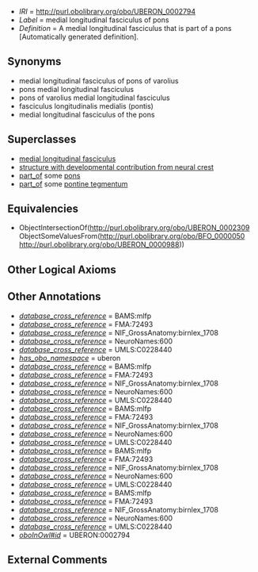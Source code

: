  * *IRI* = http://purl.obolibrary.org/obo/UBERON_0002794
 * *Label* = medial longitudinal fasciculus of pons
 * *Definition* = A medial longitudinal fasciculus that is part of a pons [Automatically generated definition].

## Synonyms

 * medial longitudinal fasciculus of pons of varolius
 * pons medial longitudinal fasciculus
 * pons of varolius medial longitudinal fasciculus
 * fasciculus longitudinalis medialis (pontis)
 * medial longitudinal fasciculus of the pons

## Superclasses

 * [medial longitudinal fasciculus](../../UBERON/09/UBERON_0002309.md)
 * [structure with developmental contribution from neural crest](../../UBERON/14/UBERON_0010314.md)
 * [part_of](../../BFO/50/BFO_0000050.md) some [pons](../../UBERON/88/UBERON_0000988.md)
 * [part_of](../../BFO/50/BFO_0000050.md) some [pontine tegmentum](../../UBERON/23/UBERON_0003023.md)

## Equivalencies

 * ObjectIntersectionOf(<http://purl.obolibrary.org/obo/UBERON_0002309> ObjectSomeValuesFrom(<http://purl.obolibrary.org/obo/BFO_0000050> <http://purl.obolibrary.org/obo/UBERON_0000988>))

## Other Logical Axioms


## Other Annotations

 * *[database_cross_reference](../../ef/oboInOwl#hasDbXref.md)* = BAMS:mlfp
 * *[database_cross_reference](../../ef/oboInOwl#hasDbXref.md)* = FMA:72493
 * *[database_cross_reference](../../ef/oboInOwl#hasDbXref.md)* = NIF_GrossAnatomy:birnlex_1708
 * *[database_cross_reference](../../ef/oboInOwl#hasDbXref.md)* = NeuroNames:600
 * *[database_cross_reference](../../ef/oboInOwl#hasDbXref.md)* = UMLS:C0228440
 * *[has_obo_namespace](../../ce/oboInOwl#hasOBONamespace.md)* = uberon
 * *[database_cross_reference](../../ef/oboInOwl#hasDbXref.md)* = BAMS:mlfp
 * *[database_cross_reference](../../ef/oboInOwl#hasDbXref.md)* = FMA:72493
 * *[database_cross_reference](../../ef/oboInOwl#hasDbXref.md)* = NIF_GrossAnatomy:birnlex_1708
 * *[database_cross_reference](../../ef/oboInOwl#hasDbXref.md)* = NeuroNames:600
 * *[database_cross_reference](../../ef/oboInOwl#hasDbXref.md)* = UMLS:C0228440
 * *[database_cross_reference](../../ef/oboInOwl#hasDbXref.md)* = BAMS:mlfp
 * *[database_cross_reference](../../ef/oboInOwl#hasDbXref.md)* = FMA:72493
 * *[database_cross_reference](../../ef/oboInOwl#hasDbXref.md)* = NIF_GrossAnatomy:birnlex_1708
 * *[database_cross_reference](../../ef/oboInOwl#hasDbXref.md)* = NeuroNames:600
 * *[database_cross_reference](../../ef/oboInOwl#hasDbXref.md)* = UMLS:C0228440
 * *[database_cross_reference](../../ef/oboInOwl#hasDbXref.md)* = BAMS:mlfp
 * *[database_cross_reference](../../ef/oboInOwl#hasDbXref.md)* = FMA:72493
 * *[database_cross_reference](../../ef/oboInOwl#hasDbXref.md)* = NIF_GrossAnatomy:birnlex_1708
 * *[database_cross_reference](../../ef/oboInOwl#hasDbXref.md)* = NeuroNames:600
 * *[database_cross_reference](../../ef/oboInOwl#hasDbXref.md)* = UMLS:C0228440
 * *[database_cross_reference](../../ef/oboInOwl#hasDbXref.md)* = BAMS:mlfp
 * *[database_cross_reference](../../ef/oboInOwl#hasDbXref.md)* = FMA:72493
 * *[database_cross_reference](../../ef/oboInOwl#hasDbXref.md)* = NIF_GrossAnatomy:birnlex_1708
 * *[database_cross_reference](../../ef/oboInOwl#hasDbXref.md)* = NeuroNames:600
 * *[database_cross_reference](../../ef/oboInOwl#hasDbXref.md)* = UMLS:C0228440
 * *[oboInOwl#id](../../id/oboInOwl#id.md)* = UBERON:0002794

## External Comments

